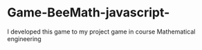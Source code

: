 # Game-BeeMath-javascript-
I developed this game to my project game in course Mathematical engineering

